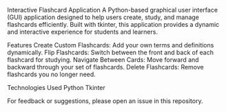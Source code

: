 Interactive Flashcard Application
A Python-based graphical user interface (GUI) application designed to help users create, study, and manage flashcards efficiently. Built with tkinter, this application provides a dynamic and interactive experience for students and learners.

Features
Create Custom Flashcards: Add your own terms and definitions dynamically.
Flip Flashcards: Switch between the front and back of each flashcard for studying.
Navigate Between Cards: Move forward and backward through your set of flashcards.
Delete Flashcards: Remove flashcards you no longer need.

Technologies Used
Python
Tkinter

For feedback or suggestions, please open an issue in this repository.
